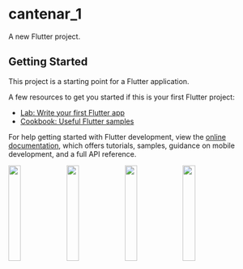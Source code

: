# cantenar_1

A new Flutter project.

## Getting Started

This project is a starting point for a Flutter application.

A few resources to get you started if this is your first Flutter project:

- [Lab: Write your first Flutter app](https://docs.flutter.dev/get-started/codelab)
- [Cookbook: Useful Flutter samples](https://docs.flutter.dev/cookbook)

For help getting started with Flutter development, view the
[online documentation](https://docs.flutter.dev/), which offers tutorials,
samples, guidance on mobile development, and a full API reference.

<p>
<img src= "https://github.com/Meshva30/cantenar_1/assets/136339359/30d6348a-0c7e-4f9b-bf03-3aa33d38bd29"width=22% heigh=35%>
  <img src= "https://github.com/Meshva30/cantenar_1/assets/136339359/2786ff67-58ca-4f8d-9f17-622fc951a050"width=22% heigh=35%>
    <img src= "https://github.com/Meshva30/cantenar_1/assets/136339359/883c470b-82d2-4f21-b3fb-278786dd5fb1"width=22% heigh=35%>
  <img src= "https://github.com/Meshva30/cantenar_1/assets/136339359/4efa3130-6980-4ec0-bae1-c3a1dd7a533b"width=22% heigh=35%>
    
  </p>
